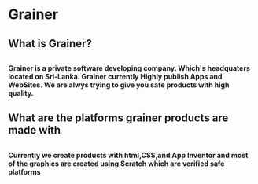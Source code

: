 # Grainer
<h2> What is Grainer? <h2>

<h4> Grainer is a private software developing company. Which's headquaters located on Sri-Lanka.
Grainer currently Highly publish Apps and WebSites. We are alwys trying to give you safe products with high quality.<h4>


<h2> What are the platforms grainer products are made with <h2>
<h4> Currently we create products with html,CSS,and App Inventor and most of the graphics are created using Scratch which are verified safe platforms <h4>


